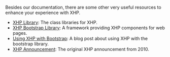 Besides our documentation, there are some other very useful resources to enhance your experience with XHP.
* [XHP Library](https://github.com/facebook/xhp-lib): The class libraries for XHP.
* [XHP Bootstrap Library](http://github.com/hhvm/xhp-bootstrap): A framework providing XHP components for web pages.
* [Using XHP with Bootstrap](http://hhvm.com/blog/6515/using-xhp-with-bootstrap): A blog post about using XHP with the bootstrap library.
* [XHP Announcement](https://www.facebook.com/notes/facebook-engineering/xhp-a-new-way-to-write-php/294003943919): The original XHP announcement from 2010.
